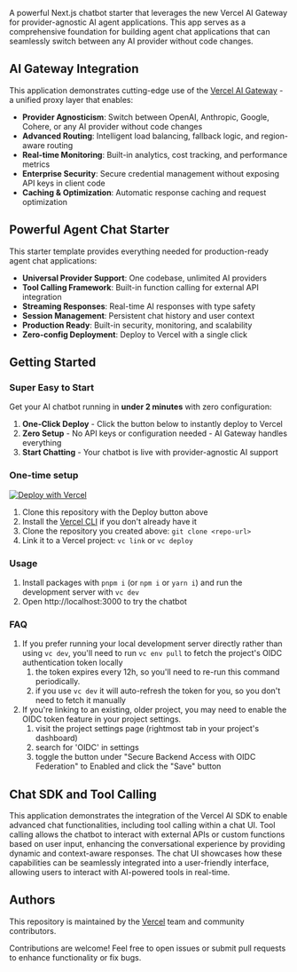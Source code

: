 A powerful Next.js chatbot starter that leverages the new Vercel AI Gateway for provider-agnostic AI agent applications. This app serves as a comprehensive foundation for building agent chat applications that can seamlessly switch between any AI provider without code changes.

## AI Gateway Integration

This application demonstrates cutting-edge use of the [Vercel AI Gateway](https://vercel.com/docs/functions/ai-gateway) - a unified proxy layer that enables:

- **Provider Agnosticism**: Switch between OpenAI, Anthropic, Google, Cohere, or any AI provider without code changes
- **Advanced Routing**: Intelligent load balancing, fallback logic, and region-aware routing
- **Real-time Monitoring**: Built-in analytics, cost tracking, and performance metrics
- **Enterprise Security**: Secure credential management without exposing API keys in client code
- **Caching & Optimization**: Automatic response caching and request optimization

## Powerful Agent Chat Starter

This starter template provides everything needed for production-ready agent chat applications:

- **Universal Provider Support**: One codebase, unlimited AI providers
- **Tool Calling Framework**: Built-in function calling for external API integration
- **Streaming Responses**: Real-time AI responses with type safety
- **Session Management**: Persistent chat history and user context
- **Production Ready**: Built-in security, monitoring, and scalability
- **Zero-config Deployment**: Deploy to Vercel with a single click

## Getting Started

### Super Easy to Start

Get your AI chatbot running in **under 2 minutes** with zero configuration:

1. **One-Click Deploy** - Click the button below to instantly deploy to Vercel
2. **Zero Setup** - No API keys or configuration needed - AI Gateway handles everything
3. **Start Chatting** - Your chatbot is live with provider-agnostic AI support

### One-time setup

[![Deploy with Vercel](https://vercel.com/button)](https://vercel.com/new/clone?repository-url=https%3A%2F%2Fgithub.com%2Fvercel-labs%2Fai-sdk-gateway-demo)

1. Clone this repository with the Deploy button above
1. Install the [Vercel CLI](https://vercel.com/docs/cli) if you don't already have it
1. Clone the repository you created above: `git clone <repo-url>`
1. Link it to a Vercel project: `vc link` or `vc deploy`

### Usage
1. Install packages with `pnpm i` (or `npm i` or `yarn i`) and run the development server with `vc dev`
1. Open http://localhost:3000 to try the chatbot

### FAQ

1. If you prefer running your local development server directly rather than using `vc dev`, you'll need to run `vc env pull` to fetch the project's OIDC authentication token locally
   1. the token expires every 12h, so you'll need to re-run this command periodically.
   1. if you use `vc dev` it will auto-refresh the token for you, so you don't need to fetch it manually
1. If you're linking to an existing, older project, you may need to enable the OIDC token feature in your project settings.
   1. visit the project settings page (rightmost tab in your project's dashboard)
   1. search for 'OIDC' in settings
   1. toggle the button under "Secure Backend Access with OIDC Federation" to Enabled and click the "Save" button

## Chat SDK and Tool Calling

This application demonstrates the integration of the Vercel AI SDK to enable advanced chat functionalities, including tool calling within a chat UI. Tool calling allows the chatbot to interact with external APIs or custom functions based on user input, enhancing the conversational experience by providing dynamic and context-aware responses. The chat UI showcases how these capabilities can be seamlessly integrated into a user-friendly interface, allowing users to interact with AI-powered tools in real-time.

## Authors

This repository is maintained by the [Vercel](https://vercel.com) team and community contributors. 

Contributions are welcome! Feel free to open issues or submit pull requests to enhance functionality or fix bugs.
